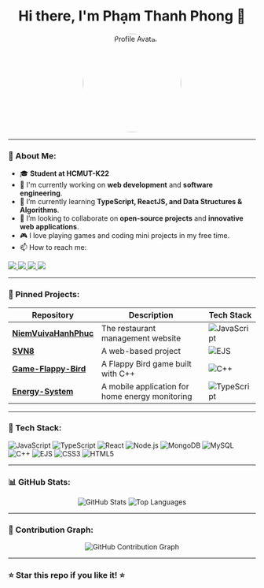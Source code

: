 <h1 align="center">Hi there, I'm Phạm Thanh Phong 👋</h1>

<p align="center">
  <img src="https://github.com/ClearWind9u.png" width="200" height="200" style="border-radius: 50%;" alt="Profile Avatar">
</p>

---

### 🚀 About Me:
- 🎓 **Student at HCMUT-K22**  
- 🔭 I'm currently working on **web development** and **software engineering**.  
- 🌱 I’m currently learning **TypeScript, ReactJS, and Data Structures & Algorithms**.  
- 🤝 I’m looking to collaborate on **open-source projects** and **innovative web applications**.  
- 🎮 I love playing games and coding mini projects in my free time.  
- 📫 How to reach me:  

<p align="left">
  <a href="https://www.facebook.com/clearwind.9u">
    <img src="https://img.shields.io/badge/Facebook-1877F2?style=flat&logo=facebook&logoColor=white">
  </a>
  <a href="https://www.youtube.com/@clearwindhcmut">
    <img src="https://img.shields.io/badge/YouTube-FF0000?style=flat&logo=youtube&logoColor=white">
  </a>
  <a href="mailto:phamthanhphong9u@gmail.com">
    <img src="https://img.shields.io/badge/Email-D14836?style=flat&logo=gmail&logoColor=white">
  </a>
  <a href="https://drive.google.com/drive/folders/1NxPpHQ5EmcBsMmLLsPhCF-KAHKyt6pvO?usp=drive_link">
    <img src="https://img.shields.io/badge/Google%20Drive-4285F4?style=flat&logo=googledrive&logoColor=white">
  </a>
</p>

---

### 📌 Pinned Projects:
| Repository | Description | Tech Stack |
|------------|-------------|------------|
| **[NiemVuivaHanhPhuc](https://github.com/ClearWind9u/NiemVuivaHanhPhuc)** | The restaurant management website | ![JavaScript](https://img.shields.io/badge/-JavaScript-yellow?style=flat&logo=javascript) |
| **[SVN8](https://github.com/ClearWind9u/SVN8)** | A web-based project | ![EJS](https://img.shields.io/badge/-EJS-pink?style=flat&logo=ejs) |
| **[Game-Flappy-Bird](https://github.com/ClearWind9u/Game-Flappy-Bird)** | A Flappy Bird game built with C++ | ![C++](https://img.shields.io/badge/-C++-blue?style=flat&logo=cplusplus) |
| **[Energy-System](https://github.com/ClearWind9u/Energy-System)** | A mobile application for home energy monitoring | ![TypeScript](https://img.shields.io/badge/-TypeScript-blue?style=flat&logo=typescript) |

---

### 🔧 Tech Stack:
![JavaScript](https://img.shields.io/badge/-JavaScript-F7DF1E?style=flat&logo=javascript&logoColor=black)
![TypeScript](https://img.shields.io/badge/-TypeScript-007ACC?style=flat&logo=typescript&logoColor=white)
![React](https://img.shields.io/badge/-React-61DAFB?style=flat&logo=react&logoColor=black)
![Node.js](https://img.shields.io/badge/-Node.js-339933?style=flat&logo=node.js&logoColor=white)
![MongoDB](https://img.shields.io/badge/-MongoDB-47A248?style=flat&logo=mongodb&logoColor=white)
![MySQL](https://img.shields.io/badge/-MySQL-4479A1?style=flat&logo=mysql&logoColor=white)
![C++](https://img.shields.io/badge/-C++-00599C?style=flat&logo=cplusplus&logoColor=white)
![EJS](https://img.shields.io/badge/-EJS-fuchsia?style=flat&logo=ejs)
![CSS3](https://img.shields.io/badge/-CSS3-1572B6?style=flat&logo=css3&logoColor=white)
![HTML5](https://img.shields.io/badge/-HTML5-E34F26?style=flat&logo=html5&logoColor=white)

---

### 📊 GitHub Stats:
<p align="center">
  <img src="https://github-readme-stats.vercel.app/api?username=ClearWind9u&show_icons=true&theme=dark&count_private=true" alt="GitHub Stats">
  <img src="https://github-readme-stats.vercel.app/api/top-langs/?username=ClearWind9u&layout=compact&theme=dark" alt="Top Languages">
</p>

---

### 🎯 Contribution Graph:
<p align="center">
  <img src="https://github-readme-activity-graph.vercel.app/graph?username=ClearWind9u&theme=react-dark" alt="GitHub Contribution Graph">
</p>

---

### ⭐ Star this repo if you like it! ⭐
